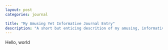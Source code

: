 ```yaml
---
layout: post
categories: journal

title: "My Amusing Yet Informative Journal Entry"
description: "A short but enticing descrition of my amusing, informative journal entry."
---
```


Hello, world